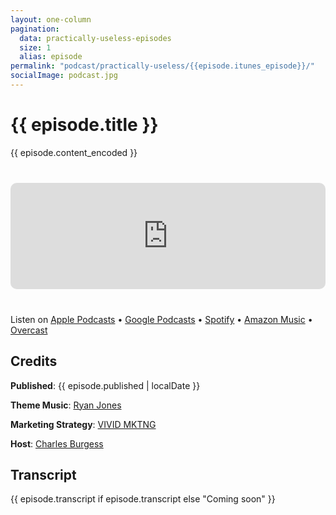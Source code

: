 ```yaml
---
layout: one-column
pagination:
  data: practically-useless-episodes
  size: 1
  alias: episode
permalink: "podcast/practically-useless/{{episode.itunes_episode}}/"
socialImage: podcast.jpg
---
```


# {{ episode.title }}

{{ episode.content_encoded }}

<div style="width: 100%; height: 170px; margin: 40px 0; border-radius: 10px; overflow: hidden;">
  <iframe style="width: 100%; height: 170px;" frameborder="no" scrolling="no" seamless src="https://player.captivate.fm/episode/{{ episode.id }}/"></iframe>
</div>

Listen on [Apple Podcasts](https://podcasts.apple.com/us/podcast/practically-useless/id1552626100?l=es) • [Google Podcasts](https://podcasts.google.com/feed/aHR0cHM6Ly9mZWVkcy5jYXB0aXZhdGUuZm0vcHJhY3RpY2FsbHktdXNlbGVzcy8) • [Spotify](https://open.spotify.com/show/0mtYElrOkNqQpeRIjETiiZ) • [Amazon Music](https://music.amazon.com/podcasts/a3d7e8ee-f914-4c96-b19a-186c8b556cd5/Practically-Useless) • [Overcast](https://overcast.fm/itunes1552626100)

## Credits

**Published**: {{ episode.published | localDate }}

**Theme Music**: [Ryan Jones](https://www.fiverr.com/ryjones)

**Marketing Strategy**: [VIVID MKTNG](https://vividmktng.com)

**Host**: [Charles Burgess](/about)

## Transcript

{{ episode.transcript if episode.transcript else "Coming soon" }}
